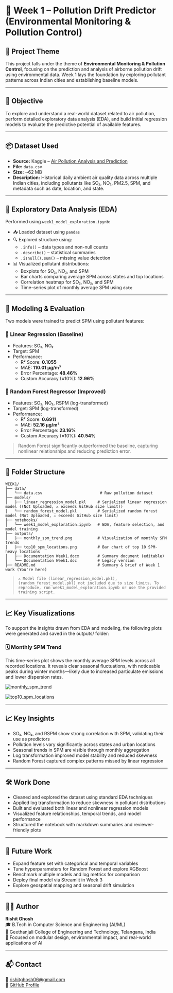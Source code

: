 # 🌿 Week 1 – Pollution Drift Predictor (Environmental Monitoring & Pollution Control)

## 📌 Project Theme

This project falls under the theme of **Environmental Monitoring & Pollution Control**, focusing on the prediction and analysis of airborne pollution drift using environmental data. Week 1 lays the foundation by exploring pollutant patterns across Indian cities and establishing baseline models.

---

## 🎯 Objective

To explore and understand a real-world dataset related to air pollution, perform detailed exploratory data analysis (EDA), and build initial regression models to evaluate the predictive potential of available features.

---

## 📦 Dataset Used

- **Source:** Kaggle – [Air Pollution Analysis and Prediction](https://www.kaggle.com/code/guidosalimbeni/air-pollution-analysis-and-prediction)
- **File:** `data.csv`
- **Size:** ~62 MB  
- **Description:** Historical daily ambient air quality data across multiple Indian cities, including pollutants like SO₂, NO₂, PM2.5, SPM, and metadata such as date, location, and state.

---

## 🧪 Exploratory Data Analysis (EDA)

Performed using `week1_model_exploration.ipynb`:

- 📥 Loaded dataset using `pandas`
- 🔍 Explored structure using:
  - `.info()` – data types and non-null counts
  - `.describe()` – statistical summaries
  - `.isnull().sum()` – missing value detection
- 📊 Visualized pollutant distributions:
  - Boxplots for SO₂, NO₂, and SPM
  - Bar charts comparing average SPM across states and top locations
  - Correlation heatmap for SO₂, NO₂, and SPM
  - Time-series plot of monthly average SPM using `date`

---

## 🧠 Modeling & Evaluation

Two models were trained to predict SPM using pollutant features:

### 🔹 Linear Regression (Baseline)

- Features: SO₂, NO₂
- Target: SPM
- Performance:
  - R² Score: **0.1055**
  - MAE: **110.01 µg/m³**
  - Error Percentage: **48.46%**
  - Custom Accuracy (±10%): **12.96%**

### 🔹 Random Forest Regressor (Improved)

- Features: SO₂, NO₂, RSPM (log-transformed)
- Target: SPM (log-transformed)
- Performance:
  - R² Score: **0.6911**
  - MAE: **52.16 µg/m³**
  - Error Percentage: **23.16%**
  - Custom Accuracy (±10%): **40.54%**

> Random Forest significantly outperformed the baseline, capturing nonlinear relationships and reducing prediction error.


---

## 📁 Folder Structure

```
WEEK1/
├── data/
│   └── data.csv                         # Raw pollution dataset
├── models/
│   ├── linear_regression_model.pkl     # Serialized linear regression model ((Not Uploaded, ⚠️ exceeds GitHub size limit))
│   └── random_forest_model.pkl         # Serialized random forest model (Not Uploaded, ⚠️ exceeds GitHub size limit)
├── notebooks/
│   └── week1_model_exploration.ipynb   # EDA, feature selection, and model training
├── outputs/
│   ├── monthly_spm_trend.png           # Visualization of monthly SPM trends
│   ├── top10_spm_locations.png         # Bar chart of top 10 SPM-heavy locations
│   ├── Documentation Week1.docx        # Summary document (editable)
│   └── Documentation Week1.doc         # Legacy version
├── README.md                           # Summary & brief of Week 1 work (You're here)
```

> `⚠️ Model file (linear_regression_model.pkl), (random_forest_model.pkl) not included due to size limits. To reproduce, run week1_model_exploration.ipynb or use the provided training script.`

---

## 📈 Key Visualizations
To support the insights drawn from EDA and modeling, the following plots were generated and saved in the outputs/ folder:

### 🗓️ Monthly SPM Trend

This time-series plot shows the monthly average SPM levels across all recorded locations. It reveals clear seasonal fluctuations, with noticeable peaks during winter months—likely due to increased particulate emissions and lower dispersion rates.

![monthly_spm_trend](outputs/monthly_spm_trend.png)


![top10_spm_locations](outputs/top10_spm_locations.png)

---

## 📈 Key Insights

- SO₂, NO₂, and RSPM show strong correlation with SPM, validating their use as predictors
- Pollution levels vary significantly across states and urban locations
- Seasonal trends in SPM are visible through monthly aggregation
- Log transformation improved model stability and reduced skewness
- Random Forest captured complex patterns missed by linear regression

---

## 🛠️ Work Done

- Cleaned and explored the dataset using standard EDA techniques
- Applied log transformation to reduce skewness in pollutant distributions
- Built and evaluated both linear and nonlinear regression models
- Visualized feature relationships, temporal trends, and model performance
- Structured the notebook with markdown summaries and reviewer-friendly plots

---

## 🔮 Future Work

- Expand feature set with categorical and temporal variables
- Tune hyperparameters for Random Forest and explore XGBoost
- Benchmark multiple models and log metrics for comparison
- Deploy final model via Streamlit in Week 3
- Explore geospatial mapping and seasonal drift simulation

---

## 👨‍💻 Author

**Rishit Ghosh**  
🎓 B.Tech in Computer Science and Engineering (AI/ML)  
🏫 Geethanjali College of Engineering and Technology, Telangana, India  
🧠 Focused on modular design, environmental impact, and real-world applications of AI

---

## 📬 Contact

📧 [rishitghosh06@gmail.com](mailto:rishitghosh06@gmail.com)  
🔗 [GitHub Profile](https://github.com/rajghosh06-dev)
